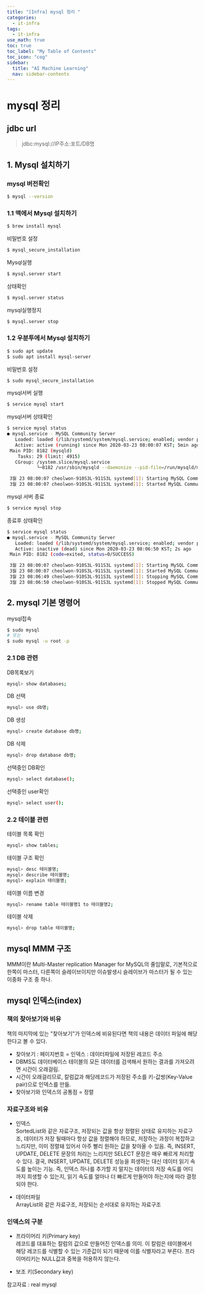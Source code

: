 ```yaml
---
title: "[Infra] mysql 정리 " 
categories:
  - it-infra
tags:
  - it-infra
use_math: true
toc: true
toc_label: "My Table of Contents"
toc_icon: "cog"
sidebar:
  title: "AI Machine Learning"
  nav: sidebar-contents
---
```


# mysql 정리

## jdbc url

> jdbc:mysql://IP주소:포트/DB명

## 1. Mysql 설치하기

### mysql 버전확인
```bash
$ mysql --version
```

### 1.1 맥에서 Mysql 설치하기
```bash
$ brew install mysql
```
비밀번호 설정
```bash
$ mysql_secure_installation
```
Mysql실행
```bash
$ mysql.server start
```
상태확인
```bash
$ mysql.server status
```
mysql실행정지
```bash
$ mysql.server stop
```
### 1.2 우분투에서 Mysql 설치하기 
```bash
$ sudo apt update
$ sudo apt install mysql-server
```
비밀번호 설정
```bash
$ sudo mysql_secure_installation
```

mysql서버 실행
```bash
$ service mysql start
```
mysql서버 상태확인
```bash
$ service mysql status
● mysql.service - MySQL Community Server
   Loaded: loaded (/lib/systemd/system/mysql.service; enabled; vendor preset: enabled)
   Active: active (running) since Mon 2020-03-23 08:00:07 KST; 5min ago
 Main PID: 8182 (mysqld)
    Tasks: 29 (limit: 4915)
   CGroup: /system.slice/mysql.service
           └─8182 /usr/sbin/mysqld --daemonize --pid-file=/run/mysqld/mysqld.pid

 3월 23 08:00:07 cheolwon-910S3L-911S3L systemd[1]: Starting MySQL Community Server...
 3월 23 08:00:07 cheolwon-910S3L-911S3L systemd[1]: Started MySQL Community Server.
```

mysql 서버 종료
```bash
$ service mysql stop
```
종료후 상태확인
```bash
$ service mysql status
● mysql.service - MySQL Community Server
   Loaded: loaded (/lib/systemd/system/mysql.service; enabled; vendor preset: enabled)
   Active: inactive (dead) since Mon 2020-03-23 08:06:50 KST; 2s ago
 Main PID: 8182 (code=exited, status=0/SUCCESS)

 3월 23 08:00:07 cheolwon-910S3L-911S3L systemd[1]: Starting MySQL Community Server...
 3월 23 08:00:07 cheolwon-910S3L-911S3L systemd[1]: Started MySQL Community Server.
 3월 23 08:06:49 cheolwon-910S3L-911S3L systemd[1]: Stopping MySQL Community Server...
 3월 23 08:06:50 cheolwon-910S3L-911S3L systemd[1]: Stopped MySQL Community Server.
```

## 2. mysql 기본 명령어

mysql접속
```bash
$ sudo mysql
# 또는
$ sudo mysql -u root -p 
```
### 2.1 DB 관련

DB목록보기
```bash
mysql> show databases; 
```
DB 선택
```bash
mysql> use db명;
```
DB 생성 
```bash
mysql> create database db명;
```
DB 삭제
```bash
mysql> drop database db명;
```
선택중인 DB확인
```bash
mysql> select database();
```
선택중인 user확인
```bash
mysql> select user(); 
```


### 2.2 테이블 관련

테이블 목록 확인
```bash
mysql> show tables;
```
테이블 구조 확인
```bash
mysql> desc 테이블명;
mysql> describe 테이블명;
mysql> explain 테이블명;
```

테이블 이름 변경
```bash
mysql> rename table 테이블명1 to 테이블명2;
```

테이블 삭제
```bash
mysql> drop table 테이블명; 
```

## mysql MMM 구조

MMM이란 Multi-Master replication Manager for MySQL의 줄임말로, 
기본적으로 한쪽이 마스터, 다른쪽이 슬레이브이지만 
이슈발생시 슬레이브가 마스터가 될 수 있는 이중화 구조 중 하나.



## mysql 인덱스(index)

### 책의 찾아보기와 비유

책의 마지막에 있는 "찾아보기"가 인덱스에 비유된다면 책의 내용은 데이터 파일에 해당한다고 볼 수 있다. 

* 찾아보기 : 페이지번호 = 인덱스 : 데이터파일에 저장된 레코드 주소
* DBMS도 데이터베이스 테이블의 모든 데이터를 검색해서 원하는 결과를 가져오려면 시간이 오래걸림. 
* 시간이 오래걸리므로, 칼럼값과 해당레코드가 저장된 주소를 키-값쌍(Key-Value pair)으로 인덱스를 만듦.
* 찾아보기와 인덱스의 공통점 = 정렬

### 자료구조와 비유

* 인덱스   
SortedList와 같은 자료구조, 저장되는 값을 항상 정렬된 상태로 유지하는 자료구조, 데이터가 저장 될때마다 항상 값을 정렬해야 하므로, 
저장하는 과정이 복잡하고 느리지만, 이미 정렬돼 있어서 아주 빨리 원하는 값을 찾아올 수 있음. 
즉, INSERT, UPDATE, DELETE 문장의 처리는 느리지만 
SELECT 문장은 매우 빠르게 처리할 수 있다. 결국, INSERT, UPDATE, DELETE 성능을 희생하는 대신 데이터 읽기 속도를 높이는 기능. 
즉, 인덱스 하나를 추가할 지 말지는 데이터의 저장 속도를 어디까지 희생할 수 있는지, 읽기 속도를 얼마나 더 빠르게 만들어야 하는지에 
따라 결정되야 한다. 

* 데이터파일     
ArrayList와 같은 자료구조, 저장되는 순서대로 유지하는 자료구조

### 인덱스의 구분

* 프라이머리 키(Primary key)  
레코드를 대표하는 칼럼의 값으로 만들어진 인덱스를 의미. 이 칼럼은 테이블에서 해당 레코드를 식별할 수 있는 기준값이 되기 때문에 
이를 식별자라고 부른다. 프라이머리키는 NULL값과 중복을 허용하지 않는다. 

* 보조 키(Secondary key)


참고자료 : real mysql
